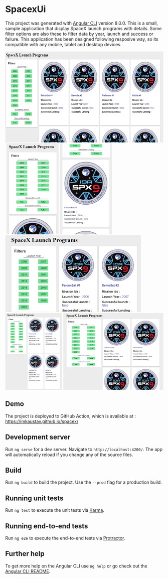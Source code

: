 # SpacexUi

This project was generated with [Angular CLI](https://github.com/angular/angular-cli) version 8.0.0. This is a small, sample application that display SpaceX launch programs with details. Some filter options are also these to filter data by year, launch and success or failure. This application has been designed following resposive way, so its compatible with any mobile, tablet and desktop devices.

<img height="290" src="/desktop_view.png">&nbsp;<img height="290" src="/mobile_view_1.png">&nbsp;<img height="290" src="/mobile_view_2.png">
<img height="245" src="/mobile_landscape.png">&nbsp;<img height="245" src="/iPad_normal_mode.png">&nbsp;<img height="245" src="/iPad_landscape_mode.png">


## Demo

The project is deployed to GitHub Action, which is available at : https://imkaustav.github.io/spacex/

## Development server

Run `ng serve` for a dev server. Navigate to `http://localhost:4200/`. The app will automatically reload if you change any of the source files.

## Build

Run `ng build` to build the project. Use the `--prod` flag for a production build.

## Running unit tests

Run `ng test` to execute the unit tests via [Karma](https://karma-runner.github.io).

## Running end-to-end tests

Run `ng e2e` to execute the end-to-end tests via [Protractor](http://www.protractortest.org/).

## Further help

To get more help on the Angular CLI use `ng help` or go check out the [Angular CLI README](https://github.com/angular/angular-cli/blob/master/README.md).
